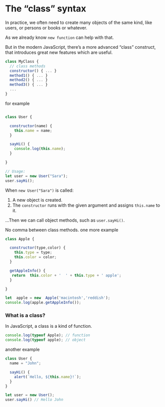 #  The “class” syntax
In practice, we often need to create many objects of the same kind, like users, or persons or books or whatever.

As we already know `new function` can help with that.

But in the modern JavaScript, there’s a more advanced “class” construct, that introduces great new features which are useful.
```javascript
class MyClass {
  // class methods
  constructor() { ... }
  method1() { ... }
  method2() { ... }
  method3() { ... }
  ...
}
```
for example
```javascript

class User {

  constructor(name) {
    this.name = name;
  }

  sayHi() {
    console.log(this.name);
  }

}

// Usage:
let user = new User("Sara");
user.sayHi();
```
When `new User("Sara")` is called:

1.  A new object is created.
2.  The `constructor` runs with the given argument and assigns `this.name` to it.

…Then we can call object methods, such as `user.sayHi()`.

 No comma between class methods.
one more example
```javascript
class Apple {

  constructor(type,color) {
    this.type = type;
    this.color = color;
  }

  getAppleInfo() {
   return  this.color + '  ' + this.type + ' apple'; 
  }

}

let  apple = new  Apple('macintosh','reddish');
console.log(apple.getAppleInfo());

```
### What is a class?
In JavaScript, a class is a kind of function.
```javascript
console.log(typeof Apple); // function
console.log(typeof apple); // object
```
another example
```javascript
class User {
  name = "John";

  sayHi() {
    alert(`Hello, ${this.name}!`);
  }
}

let user = new User();
user.sayHi() // Hello John
```


